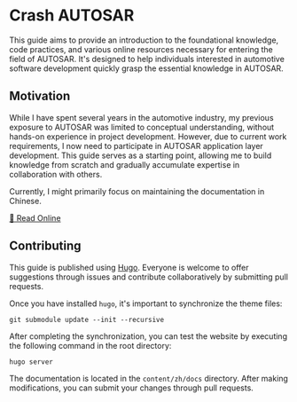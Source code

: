 # Crash AUTOSAR

This guide aims to provide an introduction to the foundational knowledge, code practices, and various online resources necessary for entering the field of AUTOSAR. It's designed to help individuals interested in automotive software development quickly grasp the essential knowledge in AUTOSAR.

## Motivation

While I have spent several years in the automotive industry, my previous exposure to AUTOSAR was limited to conceptual understanding, without hands-on experience in project development. However, due to current work requirements, I now need to participate in AUTOSAR application layer development. This guide serves as a starting point, allowing me to build knowledge from scratch and gradually accumulate expertise in collaboration with others.

Currently, I might primarily focus on maintaining the documentation in Chinese.

[📖 Read Online](https://autosar.kohsruhe.com/)

## Contributing

This guide is published using [Hugo](https://gohugo.io/). Everyone is welcome to offer suggestions through issues and contribute collaboratively by submitting pull requests.

Once you have installed `hugo`, it's important to synchronize the theme files:

```shell
git submodule update --init --recursive
```

After completing the synchronization, you can test the website by executing the following command in the root directory:

```shell
hugo server
```

The documentation is located in the `content/zh/docs` directory. After making modifications, you can submit your changes through pull requests.